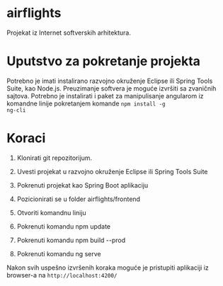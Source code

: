 # airflights
Projekat iz Internet softverskih arhitektura. 

# Uputstvo za pokretanje projekta

Potrebno je imati instalirano razvojno okruženje Eclipse ili Spring Tools Suite, kao Node.js.
Preuzimanje softvera je moguće izvršiti sa zvaničnih sajtova.
Potrebno je instalirati i paket za manipulisanje angularom iz komandne linije pokretanjem komande <code>npm install -g ng-cli</code>
  
# Koraci

1. Klonirati git repozitorijum.

2. Uvesti projekat u razvojno okruženje Eclipse ili Spring Tools Suite

3. Pokrenuti projekat kao Spring Boot aplikaciju

4. Pozicionirati se u folder airflights/frontend

5. Otvoriti komandnu liniju

6. Pokrenuti komandu npm update

7. Pokrenuti komandu npm build --prod

8. Pokrenuti komandu ng serve

Nakon svih uspešno izvršenih koraka moguće je pristupiti aplikaciji iz browser-a na <code>http://localhost:4200/</code>



